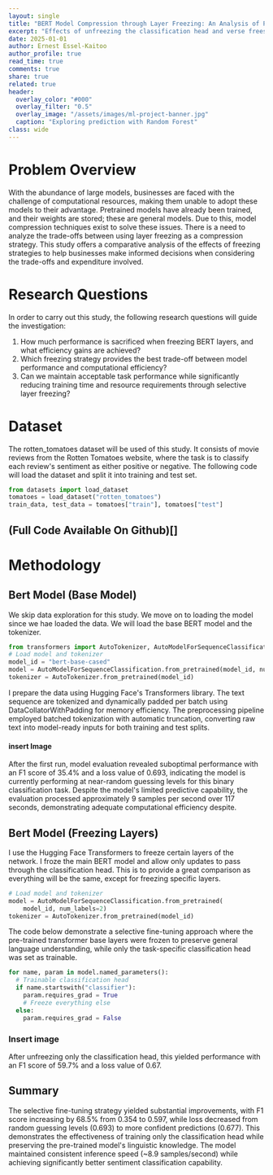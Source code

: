 ```yaml
---
layout: single
title: "BERT Model Compression through Layer Freezing: An Analysis of Performance and Efficiency"
excerpt: "Effects of unfreezing the classification head and verse freesing all layers"
date: 2025-01-01
author: Ernest Essel-Kaitoo
author_profile: true
read_time: true
comments: true
share: true
related: true
header:
  overlay_color: "#000"
  overlay_filter: "0.5"
  overlay_image: "/assets/images/ml-project-banner.jpg"
  caption: "Exploring prediction with Random Forest"
class: wide
---
```


# Problem Overview
With the abundance of large models, businesses are faced with the challenge of computational resources, making them unable to adopt these models to their advantage. Pretrained models have already been trained, and their weights are stored; these are general models. Due to this, model compression techniques exist to solve these issues. There is a need to analyze the trade-offs between using layer freezing as a compression strategy. This study offers a comparative analysis of the effects of freezing strategies to help businesses make informed decisions when considering the trade-offs and expenditure involved.

# Research Questions

In order to carry out this study, the following research questions will guide the investigation:

1. How much performance is sacrificed when freezing BERT layers, and what efficiency gains are achieved?
2. Which freezing strategy provides the best trade-off between model performance and computational efficiency?
3. Can we maintain acceptable task performance while significantly reducing training time and resource requirements through selective layer freezing?

# Dataset

The rotten_tomatoes dataset will be used of this study. It consists of movie reviews from the Rotten Tomatoes website, where the task is to classify each review's sentiment as either positive or negative. The following code will load the dataset and split it into training and test set.

```python
from datasets import load_dataset
tomatoes = load_dataset("rotten_tomatoes")
train_data, test_data = tomatoes["train"], tomatoes["test"]
```
## (Full Code Available On Github)[]
# Methodology

## Bert Model (Base Model)
We skip data exploration for this study. We move on to loading the model since we hae loaded the data. We will load the base BERT model and the tokenizer.

```python
from transformers import AutoTokenizer, AutoModelForSequenceClassification
# Load model and tokenizer
model_id = "bert-base-cased"
model = AutoModelForSequenceClassification.from_pretrained(model_id, num_labels=2)
tokenizer = AutoTokenizer.from_pretrained(model_id)
```

I prepare the data using Hugging Face's Transformers library. The text sequence are tokenized and dynamically padded per batch using DataCollatorWithPadding for memory efficiency. The preprocessing pipeline employed batched tokenization with automatic truncation, converting raw text into model-ready inputs for both training and test splits.

#### insert Image

After the first run, model evaluation revealed suboptimal performance with an F1 score of 35.4% and a loss value of 0.693, indicating the model is currently performing at near-random guessing levels for this binary classification task. Despite the model's limited predictive capability, the evaluation processed approximately 9 samples per second over 117 seconds, demonstrating adequate computational efficiency despite.

## Bert Model (Freezing Layers)

I use the Hugging Face Transformers to freeze certain layers of the network. I froze the main BERT model and allow only updates to pass through the classification head. This is to provide a  great comparison as everything will be the same, except for freezing specific layers.

```python
# Load model and tokenizer
model = AutoModelForSequenceClassification.from_pretrained(
    model_id, num_labels=2)
tokenizer = AutoTokenizer.from_pretrained(model_id)
```
The code below demonstrate a selective fine-tuning approach where the pre-trained transformer base layers were frozen to preserve general language understanding, while only the task-specific classification head was set as trainable. 

```python
for name, param in model.named_parameters():
  # Trainable classification head
  if name.startswith("classifier"):
    param.requires_grad = True
    # Freeze everything else
  else:
    param.requires_grad = False
```
### Insert image

After unfreezing only the classification head, this yielded performance with an F1 score of 59.7% and a loss value of 0.67. 

## Summary
The selective fine-tuning strategy yielded substantial improvements, with F1 score increasing by 68.5% from 0.354 to 0.597, while loss decreased from random guessing levels (0.693) to more confident predictions (0.677). This demonstrates the effectiveness of training only the classification head while preserving the pre-trained model's linguistic knowledge. The model maintained consistent inference speed (~8.9 samples/second) while achieving significantly better sentiment classification capability.
